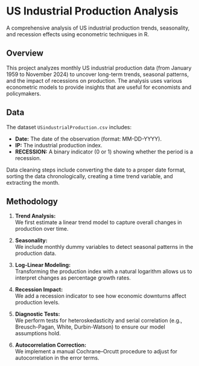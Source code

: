 # US Industrial Production Analysis

A comprehensive analysis of US industrial production trends, seasonality, and recession effects using econometric techniques in R.

## Overview

This project analyzes monthly US industrial production data (from January 1959 to November 2024) to uncover long-term trends, seasonal patterns, and the impact of recessions on production. The analysis uses various econometric models to provide insights that are useful for economists and policymakers.

## Data

The dataset `USindustrialProduction.csv` includes:
- **Date:** The date of the observation (format: MM-DD-YYYY).
- **IP:** The industrial production index.
- **RECESSION:** A binary indicator (0 or 1) showing whether the period is a recession.

Data cleaning steps include converting the date to a proper date format, sorting the data chronologically, creating a time trend variable, and extracting the month.

## Methodology

1. **Trend Analysis:**  
   We first estimate a linear trend model to capture overall changes in production over time.

2. **Seasonality:**  
   We include monthly dummy variables to detect seasonal patterns in the production data.

3. **Log-Linear Modeling:**  
   Transforming the production index with a natural logarithm allows us to interpret changes as percentage growth rates.

4. **Recession Impact:**  
   We add a recession indicator to see how economic downturns affect production levels.

5. **Diagnostic Tests:**  
   We perform tests for heteroskedasticity and serial correlation (e.g., Breusch-Pagan, White, Durbin-Watson) to ensure our model assumptions hold.

6. **Autocorrelation Correction:**  
   We implement a manual Cochrane–Orcutt procedure to adjust for autocorrelation in the error terms.

